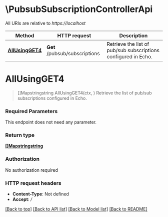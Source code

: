 # \PubsubSubscriptionControllerApi

All URIs are relative to *https://localhost*

Method | HTTP request | Description
------------- | ------------- | -------------
[**AllUsingGET4**](PubsubSubscriptionControllerApi.md#AllUsingGET4) | **Get** /pubsub/subscriptions | Retrieve the list of pub/sub subscriptions configured in Echo.


# **AllUsingGET4**
> []Mapstringstring AllUsingGET4(ctx, )
Retrieve the list of pub/sub subscriptions configured in Echo.

### Required Parameters
This endpoint does not need any parameter.

### Return type

[**[]Mapstringstring**](Map?string,string?.md)

### Authorization

No authorization required

### HTTP request headers

 - **Content-Type**: Not defined
 - **Accept**: */*

[[Back to top]](#) [[Back to API list]](../README.md#documentation-for-api-endpoints) [[Back to Model list]](../README.md#documentation-for-models) [[Back to README]](../README.md)

